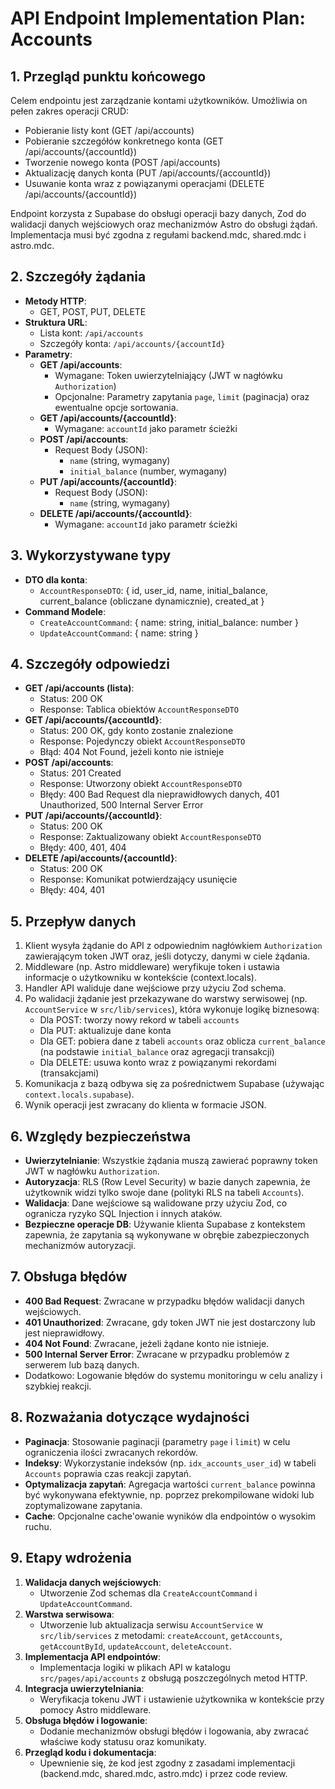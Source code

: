 # API Endpoint Implementation Plan: Accounts

## 1. Przegląd punktu końcowego

Celem endpointu jest zarządzanie kontami użytkowników. Umożliwia on pełen zakres operacji CRUD:

- Pobieranie listy kont (GET /api/accounts)
- Pobieranie szczegółów konkretnego konta (GET /api/accounts/{accountId})
- Tworzenie nowego konta (POST /api/accounts)
- Aktualizację danych konta (PUT /api/accounts/{accountId})
- Usuwanie konta wraz z powiązanymi operacjami (DELETE /api/accounts/{accountId})

Endpoint korzysta z Supabase do obsługi operacji bazy danych, Zod do walidacji danych wejściowych oraz mechanizmów Astro do obsługi żądań. Implementacja musi być zgodna z regułami backend.mdc, shared.mdc i astro.mdc.

## 2. Szczegóły żądania

- **Metody HTTP**:
  - GET, POST, PUT, DELETE
- **Struktura URL**:
  - Lista kont: `/api/accounts`
  - Szczegóły konta: `/api/accounts/{accountId}`
- **Parametry**:
  - **GET /api/accounts**:
    - Wymagane: Token uwierzytelniający (JWT w nagłówku `Authorization`)
    - Opcjonalne: Parametry zapytania `page`, `limit` (paginacja) oraz ewentualne opcje sortowania.
  - **GET /api/accounts/{accountId}**:
    - Wymagane: `accountId` jako parametr ścieżki
  - **POST /api/accounts**:
    - Request Body (JSON):
      - `name` (string, wymagany)
      - `initial_balance` (number, wymagany)
  - **PUT /api/accounts/{accountId}**:
    - Request Body (JSON):
      - `name` (string, wymagany)
  - **DELETE /api/accounts/{accountId}**:
    - Wymagane: `accountId` jako parametr ścieżki

## 3. Wykorzystywane typy

- **DTO dla konta**:
  - `AccountResponseDTO`: { id, user_id, name, initial_balance, current_balance (obliczane dynamicznie), created_at }
- **Command Modele**:
  - `CreateAccountCommand`: { name: string, initial_balance: number }
  - `UpdateAccountCommand`: { name: string }

## 4. Szczegóły odpowiedzi

- **GET /api/accounts (lista)**:
  - Status: 200 OK
  - Response: Tablica obiektów `AccountResponseDTO`
- **GET /api/accounts/{accountId}**:
  - Status: 200 OK, gdy konto zostanie znalezione
  - Response: Pojedynczy obiekt `AccountResponseDTO`
  - Błąd: 404 Not Found, jeżeli konto nie istnieje
- **POST /api/accounts**:
  - Status: 201 Created
  - Response: Utworzony obiekt `AccountResponseDTO`
  - Błędy: 400 Bad Request dla nieprawidłowych danych, 401 Unauthorized, 500 Internal Server Error
- **PUT /api/accounts/{accountId}**:
  - Status: 200 OK
  - Response: Zaktualizowany obiekt `AccountResponseDTO`
  - Błędy: 400, 401, 404
- **DELETE /api/accounts/{accountId}**:
  - Status: 200 OK
  - Response: Komunikat potwierdzający usunięcie
  - Błędy: 404, 401

## 5. Przepływ danych

1. Klient wysyła żądanie do API z odpowiednim nagłówkiem `Authorization` zawierającym token JWT oraz, jeśli dotyczy, danymi w ciele żądania.
2. Middleware (np. Astro middleware) weryfikuje token i ustawia informacje o użytkowniku w kontekście (context.locals).
3. Handler API waliduje dane wejściowe przy użyciu Zod schema.
4. Po walidacji żądanie jest przekazywane do warstwy serwisowej (np. `AccountService` w `src/lib/services`), która wykonuje logikę biznesową:
   - Dla POST: tworzy nowy rekord w tabeli `accounts`
   - Dla PUT: aktualizuje dane konta
   - Dla GET: pobiera dane z tabeli `accounts` oraz oblicza `current_balance` (na podstawie `initial_balance` oraz agregacji transakcji)
   - Dla DELETE: usuwa konto wraz z powiązanymi rekordami (transakcjami)
5. Komunikacja z bazą odbywa się za pośrednictwem Supabase (używając `context.locals.supabase`).
6. Wynik operacji jest zwracany do klienta w formacie JSON.

## 6. Względy bezpieczeństwa

- **Uwierzytelnianie**: Wszystkie żądania muszą zawierać poprawny token JWT w nagłówku `Authorization`.
- **Autoryzacja**: RLS (Row Level Security) w bazie danych zapewnia, że użytkownik widzi tylko swoje dane (polityki RLS na tabeli `Accounts`).
- **Walidacja**: Dane wejściowe są walidowane przy użyciu Zod, co ogranicza ryzyko SQL Injection i innych ataków.
- **Bezpieczne operacje DB**: Używanie klienta Supabase z kontekstem zapewnia, że zapytania są wykonywane w obrębie zabezpieczonych mechanizmów autoryzacji.

## 7. Obsługa błędów

- **400 Bad Request**: Zwracane w przypadku błędów walidacji danych wejściowych.
- **401 Unauthorized**: Zwracane, gdy token JWT nie jest dostarczony lub jest nieprawidłowy.
- **404 Not Found**: Zwracane, jeżeli żądane konto nie istnieje.
- **500 Internal Server Error**: Zwracane w przypadku problemów z serwerem lub bazą danych.
- Dodatkowo: Logowanie błędów do systemu monitoringu w celu analizy i szybkiej reakcji.

## 8. Rozważania dotyczące wydajności

- **Paginacja**: Stosowanie paginacji (parametry `page` i `limit`) w celu ograniczenia ilości zwracanych rekordów.
- **Indeksy**: Wykorzystanie indeksów (np. `idx_accounts_user_id`) w tabeli `Accounts` poprawia czas reakcji zapytań.
- **Optymalizacja zapytań**: Agregacja wartości `current_balance` powinna być wykonywana efektywnie, np. poprzez prekompilowane widoki lub zoptymalizowane zapytania.
- **Cache**: Opcjonalne cache'owanie wyników dla endpointów o wysokim ruchu.

## 9. Etapy wdrożenia

1. **Walidacja danych wejściowych**:
   - Utworzenie Zod schemas dla `CreateAccountCommand` i `UpdateAccountCommand`.
2. **Warstwa serwisowa**:
   - Utworzenie lub aktualizacja serwisu `AccountService` w `src/lib/services` z metodami: `createAccount`, `getAccounts`, `getAccountById`, `updateAccount`, `deleteAccount`.
3. **Implementacja API endpointów**:
   - Implementacja logiki w plikach API w katalogu `src/pages/api/accounts` z obsługą poszczególnych metod HTTP.
4. **Integracja uwierzytelniania**:
   - Weryfikacja tokenu JWT i ustawienie użytkownika w kontekście przy pomocy Astro middleware.
5. **Obsługa błędów i logowanie**:
   - Dodanie mechanizmów obsługi błędów i logowania, aby zwracać właściwe kody statusu oraz komunikaty.
6. **Przegląd kodu i dokumentacja**:
   - Upewnienie się, że kod jest zgodny z zasadami implementacji (backend.mdc, shared.mdc, astro.mdc) i przez code review.

